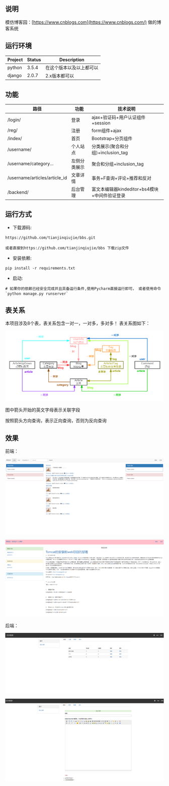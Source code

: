 ## 说明

模仿博客园：[https://www.cnblogs.com](https://www.cnblogs.com/) 做的博客系统

## 运行环境

| Project | Status | Description              |
| ------- | ------ | ------------------------ |
| python  | 3.5.4  | 在这个版本以及以上都可以 |
| django  | 2.0.7  | 2.x版本都可以            |

## 功能

| 路径                          | 功能         | 技术说明                                      |
| ----------------------------- | ------------ | --------------------------------------------- |
| /login/                       | 登录         | ajax+验证码+用户认证组件+session              |
| /reg/                         | 注册         | form组件+ajax                                 |
| /index/                       | 首页         | Bootstrap+分页组件                            |
| /username/                    | 个人站点     | 分类展示(聚合和分组)+inclusion_tag            |
| /username/category...         | 左侧分类展示 | 聚合和分组+inclusion_tag                      |
| /username/articles/article_id | 文章详情     | 事务+F查询+评论+推荐和反对                    |
| /backend/                     | 后台管理     | 富文本编辑器kindeditor+bs4模块+中间件验证登录 |

## 运行方式

- 下载源码:

```
https://github.com/tianjinqiujie/bbs.git

或者直接到https://github.com/tianjinqiujie/bbs 下载zip文件
```

- 安装依赖:

```
pip install -r requirements.txt
```

- 启动:

```
# 如果你的依赖已经安全完成并且具备运行条件,使用Pycharm直接运行即可， 或者使用命令 `python manage.py runserver`
```

## 表关系

本项目涉及8个表，表关系包含一对一，一对多，多对多！ 表关系图如下：

![](https://github.com/tianjinqiujie/bbs/blob/master/Screenshots/1.png)

图中箭头开始的英文字母表示关联字段

按照箭头方向查询，表示正向查询，否则为反向查询

## 效果

前端：

![](https://github.com/tianjinqiujie/bbs/blob/master/Screenshots/2.png)

![](https://github.com/tianjinqiujie/bbs/blob/master/Screenshots/3.png)

后端：

![](https://github.com/tianjinqiujie/bbs/blob/master/Screenshots/4.png)

![](https://github.com/tianjinqiujie/bbs/blob/master/Screenshots/5.png)